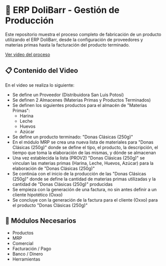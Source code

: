 # 🏢 ERP DoliBarr - Gestión de Producción

Este repositorio muestra el proceso completo de fabricación de un producto utilizando el ERP DoliBarr, desde la configuración de proveedores y materias primas hasta la facturación del producto terminado.

[Ver video del proceso](https://youtu.be/-vr4mHolOWc)

## 📋 Contenido del Video

En el video se realiza lo siguiente:

- Se define un Proveedor (Distribuidora San Luis Potosí)
- Se definen 2 Almacenes (Materias Primas y Productos Terminados)
- Se definen los siguientes productos para el almacén de "Materias Primas":
  - Harina
  - Leche
  - Huevos
  - Azúcar
- Se define un producto terminado: "Donas Clásicas (250g)"
- En el módulo MRP se crea una nueva lista de materiales para "Donas Clásicas (250g)" donde se define el tipo, el producto, la descripción, el tiempo que toma la elaboración de las mismas, y dónde se almacenan
- Una vez establecida la lista (PROV2) "Donas Clásicas (250g)" se vinculan las materias primas (Harina, Leche, Huevos, Azúcar) para la elaboración de "Donas Clásicas (250g)"
- Se continúa con el inicio de la producción de las "Donas Clásicas (250g)" donde se define la cantidad de materias primas utilizadas y la cantidad de "Donas Clásicas (250g)" producidas
- Se empieza con la generación de una factura, no sin antes definir a un cliente hipotético (Oxxo)
- Se concluye con la generación de la factura para el cliente (Oxxo) para el producto "Donas Clásicas (250g)"

## 🧩 Módulos Necesarios

- Productos
- MRP
- Comercial
- Facturación / Pago
- Banco / Dinero
- Herramientas
